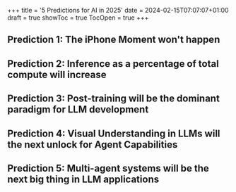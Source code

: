 +++
title = '5 Predictions for AI in 2025'
date = 2024-02-15T07:07:07+01:00
draft = true
showToc = true
TocOpen = true
+++

## Prediction 1: The iPhone Moment won't happen


## Prediction 2: Inference as a percentage of total compute will increase

## Prediction 3: Post-training will be the dominant paradigm for LLM development


## Prediction 4: Visual Understanding in LLMs will the next unlock for Agent Capabilities


## Prediction 5: Multi-agent systems will be the next big thing in LLM applications